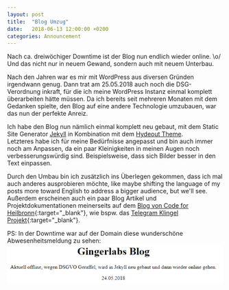 ```yaml
---
layout: post
title:  "Blog Umzug"
date:   2018-06-13 12:00:00 +0200
categories: Announcement
---
```


Nach ca. dreiwöchiger Downtime ist der Blog nun endlich wieder online. \o/  
Und das nicht nur in neuem Gewand, sondern auch mit neuem Unterbau.

Nach den Jahren war es mir mit WordPress aus diversen Gründen irgendwann genug. Dann trat am 25.05.2018 auch noch die DSG-Verordnung inkraft, für die ich meine WordPress Instanz einmal komplett überarbeiten hätte müssen. Da ich bereits seit mehreren Monaten mit dem Gedanken spielte, den Blog auf eine andere Technologie umzubauen, war das nun der perfekte Anreiz.  

Ich habe den Blog nun nämlich einmal komplett neu gebaut, mit dem Static Site Generator [Jekyll](https://jekyllrb.com/) in Kombination mit dem [Hydeout Theme](https://github.com/fongandrew/hydeout).  
Letzteres habe ich für meine Bedürfnisse angepasst und bin auch immer noch am Anpassen, da ein paar Kleinigkeiten in meinen Augen noch verbesserungswürdig sind. Beispielsweise, dass sich Bilder besser in den Text einpassen. 

Durch den Umbau bin ich zusätzlich ins Überlegen gekommen, dass ich mal auch anderes ausprobieren möchte, like maybe shifting the language of my posts more toward English to address a bigger audience, but we'll see.  
Außerdem erscheinen auch ein paar Blog Artikel und Projektdokumentationen meinerseits auf dem [Blog von Code for Heilbronn](https://codeforheilbronn.de){:target="_blank"}, wie bspw. das [Telegram Klingel Projekt](https://codeforheilbronn.de/projects/2018-04-16-telegram-klingel){:target="_blank"}.

PS: In der Downtime war auf der Domain diese wunderschöne Abwesenheitsmeldung zu sehen:
![](/uploads/2018-06-13-blog-umzug.png)

